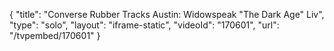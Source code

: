 {
    "title": "Converse Rubber Tracks Austin: Widowspeak \"The Dark Age\" Liv",
    "type": "solo",
    "layout": "iframe-static",
    "videoId": "170601",
    "url": "\/tvpembed\/170601"
}